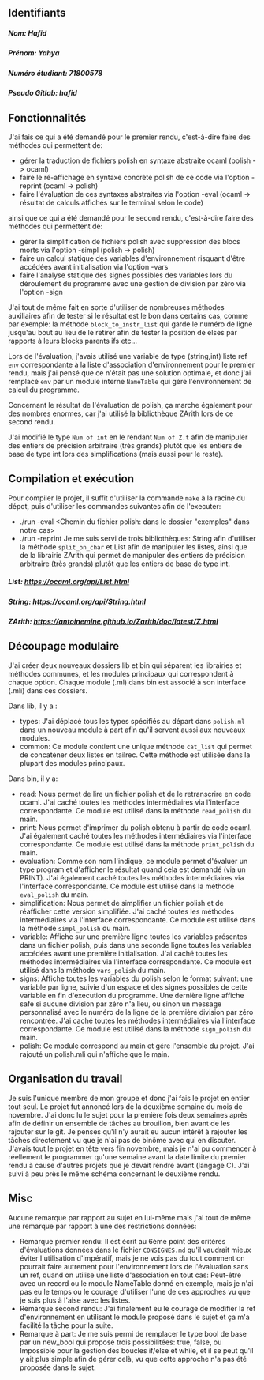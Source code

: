 ## Identifiants

##### **Nom:** Hafid

##### **Prénom:** Yahya

##### **Numéro étudiant:** 71800578

##### **Pseudo Gitlab:** hafid

## Fonctionnalités

J'ai fais ce qui a été demandé pour le premier rendu, c'est-à-dire faire des méthodes qui permettent de:

- gérer la traduction de fichiers polish en syntaxe abstraite ocaml (polish -> ocaml)
- faire le ré-affichage en syntaxe concrète polish de ce code via l'option -reprint (ocaml -> polish)
- faire l'évaluation de ces syntaxes abstraites via l'option -eval (ocaml -> résultat de calculs affichés sur le terminal selon le code)

ainsi que ce qui a été demandé pour le second rendu, c'est-à-dire faire des méthodes qui permettent de:

- gérer la simplification de fichiers polish avec suppression des blocs morts via l'option -simpl (polish -> polish)
- faire un calcul statique des variables d'environnement risquant d'être accédées avant initialisation via l'option -vars
- faire l'analyse statique des signes possibles des variables lors du déroulement du programme avec une gestion de division par zéro via l'option -sign

J'ai tout de même fait en sorte d'utiliser de nombreuses méthodes auxiliaires afin de tester si le résultat est le bon dans certains cas, comme par exemple: la méthode `block_to_instr_list` qui garde le numéro de ligne jusqu'au bout au lieu de le retirer afin de tester la position de elses par rapports à leurs blocks parents ifs etc...

Lors de l'évaluation, j'avais utilisé une variable de type (string,int) liste ref  `env` correspondante à la liste d'association d'environnement pour le premier rendu, mais j'ai pensé que ce n'était pas une solution optimale, et donc j'ai remplacé `env` par un module interne `NameTable` qui gére l'environnement de calcul du programme.

Concernant le résultat de l'évaluation de polish, ça marche également pour des nombres enormes, car j'ai utilisé la bibliothèque ZArith lors de ce second rendu.

J'ai modifié le type `Num of int` en le rendant `Num of Z.t` afin de manipuler des entiers de précision arbitraire (très grands) plutôt que les entiers de base de type int lors des simplifications (mais aussi pour le reste).

## Compilation et exécution

Pour compiler le projet, il suffit d'utiliser la commande `make` à la racine du dépot, puis d'utiliser les commandes suivantes afin de l'executer:

- ./run -eval <Chemin du fichier polish: dans le dossier "exemples" dans notre cas>
- ./run -reprint <Chemin du fichier polish>
Je me suis servi de trois bibliothèques: String afin d'utiliser la méthode `split_on_char` et List afin de manipuler les listes, ainsi que de la librairie ZArith qui permet de manipuler des entiers de précision arbitraire (très grands) plutôt que les entiers de base de type int.

##### List: <https://ocaml.org/api/List.html>

##### String: <https://ocaml.org/api/String.html>

##### ZArith: <https://antoinemine.github.io/Zarith/doc/latest/Z.html>

## Découpage modulaire

J'ai créer deux nouveaux dossiers lib et bin qui séparent les librairies et méthodes communes, et les modules principaux qui correspondent à chaque option. Chaque module (.ml) dans bin est associé à son interface (.mli) dans ces dossiers.

Dans lib, il y a :
- types: J'ai déplacé tous les types spécifiés au départ dans `polish.ml` dans un nouveau module à part afin qu'il servent aussi aux nouveaux modules.
- common: Ce module contient une unique méthode `cat_list` qui permet de concatèner deux listes en tailrec. Cette méthode est utilisée dans la plupart des modules principaux.

Dans bin, il y a:

- read: Nous permet de lire un fichier polish et de le retranscrire en code ocaml. J'ai caché toutes les méthodes intermédiaires via l'interface correspondante. Ce module est utilisé dans la méthode `read_polish` du main.
- print: Nous permet d'imprimer du polish obtenu à partir de code ocaml. J'ai également caché toutes les méthodes intermédiaires via l'interface correspondante. Ce module est utilisé dans la méthode `print_polish` du main.
- evaluation: Comme son nom l'indique, ce module permet d'évaluer un type program et d'afficher le résultat quand cela est demandé (via un PRINT). J'ai également caché toutes les méthodes intermédiaires via l'interface correspondante. Ce module est utilisé dans la méthode `eval_polish` du main.
- simplification: Nous permet de simplifier un fichier polish et de réafficher cette version simplifiée. J'ai caché toutes les méthodes intermédiaires via l'interface correspondante. Ce module est utilisé dans la méthode `simpl_polish` du main.
- variable: Affiche sur une première ligne toutes les variables présentes dans un fichier polish, puis dans une seconde ligne toutes les variables accédées avant une première initialisation. J'ai caché toutes les méthodes intermédiaires via l'interface correspondante. Ce module est utilisé dans la méthode `vars_polish` du main.
- signs: Affiche toutes les variables du polish selon le format suivant: une variable par ligne, suivie d'un espace et des signes possibles de cette variable en fin d'execution du programme. Une dernière ligne affiche safe si aucune division par zéro n'a lieu, ou sinon un message personnalisé avec le numéro de la ligne de la première division par zéro rencontrée. J'ai caché toutes les méthodes intermédiaires via l'interface correspondante. Ce module est utilisé dans la méthode `sign_polish` du main.
- polish: Ce module correspond au main et gére l'ensemble du projet. J'ai rajouté un polish.mli qui n'affiche que le main.

## Organisation du travail

Je suis l'unique membre de mon groupe et donc j'ai fais le projet en entier tout seul. Le projet fut annoncé lors de la deuxième semaine du mois de novembre. J'ai donc lu le sujet pour la première fois deux semaines après afin de définir un ensemble de tâches au brouillon, bien avant de les rajouter sur le git. Je penses qu'il n'y aurait eu aucun intérêt à rajouter les tâches directement vu que je n'ai pas de binôme avec qui en discuter. J'avais tout le projet en tête vers fin novembre, mais je n'ai pu commencer à réellement le programmer qu'une semaine avant la date limite du premier rendu à cause d'autres projets que je devait rendre avant (langage C). J'ai suivi à peu près le même schéma concernant le deuxième rendu.

## Misc

Aucune remarque par rapport au sujet en lui-même mais j'ai tout de même une remarque par rapport à une des restrictions données:

- Remarque premier rendu: Il est écrit au 6ème point des critères d'évaluations données dans le fichier `CONSIGNES.md` qu'il vaudrait mieux éviter l'utilisation d'impératif, mais je ne vois pas du tout comment on pourrait faire autrement pour l'environnement lors de l'évaluation sans un ref, quand on utilise une liste d'association en tout cas: Peut-être avec un record ou le module NameTable donné en exemple, mais je n'ai pas eu le temps ou le courage d'utiliser l'une de ces approches vu que je suis plus à l'aise avec les listes.
- Remarque second rendu: J'ai finalement eu le courage de modifier la ref d'environnement en utilisant le module proposé dans le sujet et ça m'a facilité la tâche pour la suite.
- Remarque à part: Je me suis permi de remplacer le type bool de base par un new_bool qui propose trois possibilitées: true, false, ou Impossible pour la gestion des boucles if/else et while, et il se peut qu'il y ait plus simple afin de gérer celà, vu que cette approche n'a pas été proposée dans le sujet.